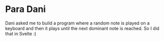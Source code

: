 # Para Dani

Dani asked me to build a program where a random note is played on a keyboard and then it plays until the next dominant note is reached. So I did that in Svelte :)
